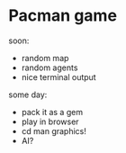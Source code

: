# Pacman game

soon:

- random map
- random agents
- nice terminal output

some day:

- pack it as a gem
- play in browser
- cd man graphics!
- AI?